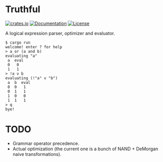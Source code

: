 # Truthful

[![crates.io](https://img.shields.io/crates/v/truthful?label=latest)](https://crates.io/crates/truthful)
[![Documentation](https://docs.rs/truthful/badge.svg)](https://docs.rs/truthful/)
[![License](https://img.shields.io/crates/l/truthful.svg)]()

A logical expression parser, optimizer and evaluator.

```shell
$ cargo run
welcome! enter ? for help
> a or (a and b)
evaluating "a"
 a  eval
 0   0
 1   1
> !a v b
evaluating (!"a" v "b")
 a  b  eval
 0  0   1
 0  1   1
 1  0   0
 1  1   1
> q
bye!
```

# TODO

* Grammar operator precedence.
* Actual optimization (the current one is a bunch of NAND + DeMorgan naive transformations).
